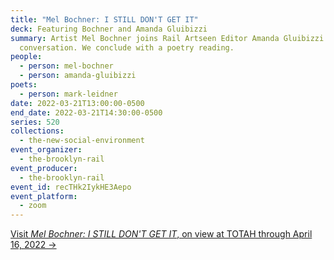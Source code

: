```yaml
---
title: "Mel Bochner: I STILL DON'T GET IT"
deck: Featuring Bochner and Amanda Gluibizzi
summary: Artist Mel Bochner joins Rail Artseen Editor Amanda Gluibizzi for a
  conversation. We conclude with a poetry reading.
people:
  - person: mel-bochner
  - person: amanda-gluibizzi
poets:
  - person: mark-leidner
date: 2022-03-21T13:00:00-0500
end_date: 2022-03-21T14:30:00-0500
series: 520
collections:
  - the-new-social-environment
event_organizer:
  - the-brooklyn-rail
event_producer:
  - the-brooklyn-rail
event_id: recTHk2IykHE3Aepo
event_platform:
  - zoom
---
```

[Visit *Mel Bochner: I STILL DON'T GET IT*, on view at TOTAH through April 16, 2022 →](https://www.davidtotah.com/exhibitions)